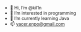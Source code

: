 - 👋 Hi, I’m @kil1n
- 👀 I’m interested in programming 
- 🌱 I’m currently learning Java
- 📫 yacer.enpo@gmail.com

<!---
kil1n/kil1n is a ✨ special ✨ repository because its `README.md` (this file) appears on your GitHub profile.
You can click the Preview link to take a look at your changes.
--->
